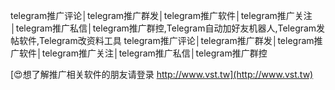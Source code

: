telegram推广评论│telegram推广群发│telegram推广软件│telegram推广关注│telegram推广私信│telegram推广群控,Telegram自动加好友机器人,Telegram发帖软件,Telegram改资料工具
telegram推广评论│telegram推广群发│telegram推广软件│telegram推广关注│telegram推广私信│telegram推广群控

[😍想了解推广相关软件的朋友请登录 http://www.vst.tw](http://www.vst.tw)



